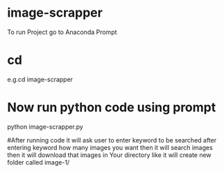 # image-scrapper

 
To run Project 
go to Anaconda Prompt

# cd <directory-name>
  e.g.cd image-scrapper
# Now run python code using prompt
  python image-scrapper.py
  
 #After running code
    it will ask user to enter keyword to be searched
    after entering keyword
    how many images you want 
    then it will search images
    then it will download that images in Your directory
    like 
    it will create new folder called image-1/<your seached images will be downloaded inside the folder>
